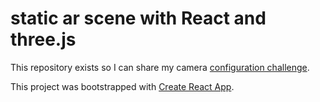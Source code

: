 # static ar scene with React and three.js

This repository exists so I can share my camera [configuration challenge](https://codesandbox.io/s/github/creimers/static-ar-react-three/tree/csb-1579817435266/?fontsize=14&hidenavigation=1&module=%2Fsrc%2Fcomponents%2FARScene%2Findex.jsx&theme=dark).

This project was bootstrapped with [Create React App](https://github.com/facebook/create-react-app).
